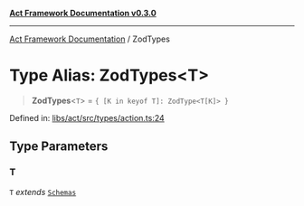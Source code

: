 [**Act Framework Documentation v0.3.0**](../README.md)

***

[Act Framework Documentation](../globals.md) / ZodTypes

# Type Alias: ZodTypes\<T\>

> **ZodTypes**\<`T`\> = `{ [K in keyof T]: ZodType<T[K]> }`

Defined in: [libs/act/src/types/action.ts:24](https://github.com/Rotorsoft/act-root/blob/b40f67575d048d860d7c67a52d36c927803922d7/libs/act/src/types/action.ts#L24)

## Type Parameters

### T

`T` *extends* [`Schemas`](Schemas.md)
